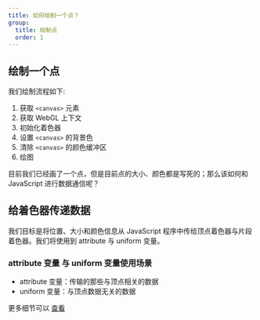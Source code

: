 ```yaml
---
title: 如何绘制一个点？
group:
  title: 绘制点
  order: 1
---
```


## 绘制一个点

我们绘制流程如下:

1. 获取 `<canvas>` 元素
2. 获取 WebGL 上下文
3. 初始化着色器
4. 设置 `<canvas>` 的背景色
5. 清除 `<canvas>` 的颜色缓冲区
6. 绘图

<code src="../demos/point/basic-1.tsx" ></code>

目前我们已经画了一个点，但是目前点的大小、颜色都是写死的；那么该如何和 JavaScript 进行数据通信呢？

## 给着色器传递数据

我们目标是将位置、大小和颜色信息从 JavaScript 程序中传给顶点着色器与片段着色器。我们将使用到 attribute 与 uniform 变量。

<code src="../demos/point/basic.tsx"></code>

### attribute 变量 与 uniform 变量使用场景

- attribute 变量：传输的那些与顶点相关的数据
- uniform 变量：与顶点数据无关的数据

更多细节可以 [查看](/playground/glsles#全局变量与局部变量)
